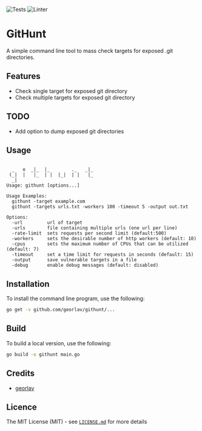 ![Tests](https://github.com/georlav/githunt/workflows/Tests/badge.svg)
![Linter](https://github.com/georlav/githunt/workflows/Golang-CI/badge.svg)

# GitHunt
A simple command line tool to mass check targets for exposed .git directories.

## Features
 * Check single target for exposed git directory
 * Check multiple targets for exposed git directory
## TODO
 * Add option to dump exposed git directories

## Usage
```text

  _   o  _|_  |_        ._   _|_ 
 (_|  |   |_  | |  |_|  | |   |_ 
  _|
Usage: githunt [options...] 

Usage Examples:
  githunt -target example.com
  githunt -targets urls.txt -workers 100 -timeout 5 -output out.txt

Options:
  -url         url of target
  -urls        file containing multiple urls (one url per line)
  -rate-limit  sets requests per second limit (default:500)
  -workers     sets the desirable number of http workers (default: 10)
  -cpus        sets the maximum number of CPUs that can be utilized (default: 7)
  -timeout     set a time limit for requests in seconds (default: 15)
  -output      save vulnerable targets in a file
  -debug       enable debug messages (default: disabled)

```

## Installation
To install the command line program, use the following:
```bash
go get -v github.com/georlav/githunt/...
```

## Build
To build a local version, use the following:
```bash
go build -o githunt main.go
```

## Credits
 * [georlav](https://github.com/georlav)

## Licence
The MIT License (MIT) - see [`LICENSE.md`](https://github.com/georlav/githunt/blob/master/LICENSE.md) for more details
